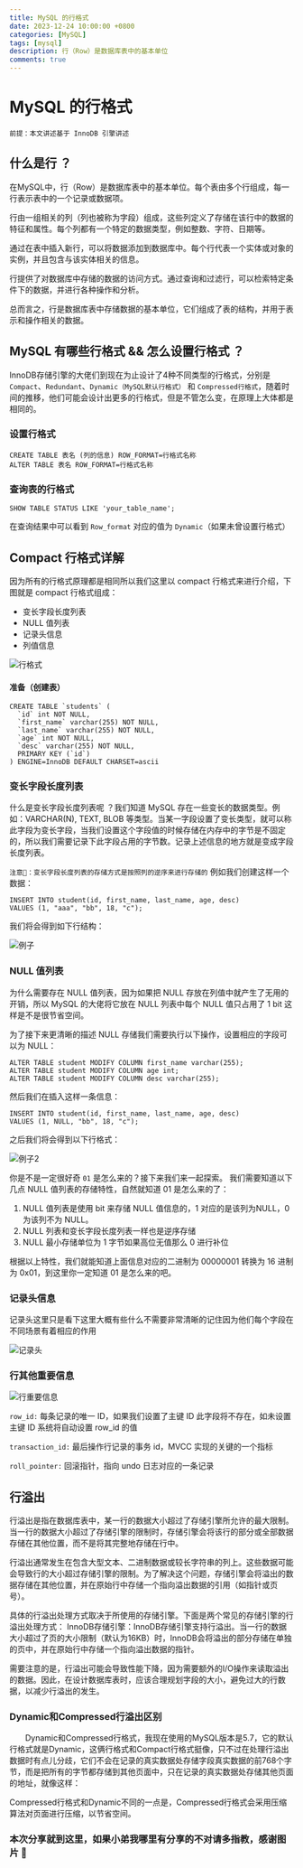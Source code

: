 ```yaml
---
title: MySQL 的行格式
date: 2023-12-24 10:00:00 +0800
categories: [MySQL]
tags: [mysql] 
description: 行（Row）是数据库表中的基本单位
comments: true
---
```


# MySQL 的行格式

`前提：本文讲述基于 InnoDB 引擎讲述`

## 什么是行 ？

在MySQL中，行（Row）是数据库表中的基本单位。每个表由多个行组成，每一行表示表中的一个记录或数据项。

行由一组相关的列（列也被称为字段）组成，这些列定义了存储在该行中的数据的特征和属性。每个列都有一个特定的数据类型，例如整数、字符、日期等。

通过在表中插入新行，可以将数据添加到数据库中。每个行代表一个实体或对象的实例，并且包含与该实体相关的信息。

行提供了对数据库中存储的数据的访问方式。通过查询和过滤行，可以检索特定条件下的数据，并进行各种操作和分析。

总而言之，行是数据库表中存储数据的基本单位，它们组成了表的结构，并用于表示和操作相关的数据。

## MySQL 有哪些行格式 && 怎么设置行格式 ？

InnoDB存储引擎的大佬们到现在为止设计了4种不同类型的行格式，分别是`Compact`、`Redundant`、`Dynamic（MySQL默认行格式）` 和 `Compressed行格式`，随着时间的推移，他们可能会设计出更多的行格式，但是不管怎么变，在原理上大体都是相同的。

### 设置行格式

```
CREATE TABLE 表名 (列的信息) ROW_FORMAT=行格式名称
ALTER TABLE 表名 ROW_FORMAT=行格式名称
```

### 查询表的行格式

```
SHOW TABLE STATUS LIKE 'your_table_name';
```

在查询结果中可以看到 `Row_format` 对应的值为 `Dynamic`（如果未曾设置行格式）

## Compact 行格式详解

因为所有的行格式原理都是相同所以我们这里以 compact 行格式来进行介绍，下图就是 compact 行格式组成：

- 变长字段长度列表
- NULL 值列表
- 记录头信息
- 列值信息

![行格式](/assets/img/2023-12-24/1.jpg)

#### 准备（创建表）

```mysql
CREATE TABLE `students` (
  `id` int NOT NULL,
  `first_name` varchar(255) NOT NULL,
  `last_name` varchar(255) NOT NULL,
  `age` int NOT NULL,  
  `desc` varchar(255) NOT NULL,
  PRIMARY KEY (`id`)
) ENGINE=InnoDB DEFAULT CHARSET=ascii
```

### 变长字段长度列表

什么是变长字段长度列表呢 ？我们知道 MySQL 存在一些变长的数据类型。例如：VARCHAR(N), TEXT, BLOB  等类型。当某一字段设置了变长类型，就可以称此字段为变长字段，当我们设置这个字段值的时候存储在内存中的字节是不固定的，所以我们需要记录下此字段占用的字节数。记录上述信息的地方就是变成字段长度列表。

`注意📢：变长字段长度列表的存储方式是按照列的逆序来进行存储的`
例如我们创建这样一个数据：

```mysql
INSERT INTO student(id, first_name, last_name, age, desc)
VALUES (1, "aaa", "bb", 18, "c");
```

我们将会得到如下行结构：

![例子](/assets/img/2023-12-24/2.jpg)

### NULL 值列表

为什么需要存在 NULL 值列表，因为如果把 NULL 存放在列值中就产生了无用的开销，所以 MySQL 的大佬将它放在 NULL 列表中每个 NULL 值只占用了 1 bit 这样是不是很节省空间。

为了接下来更清晰的描述 NULL 存储我们需要执行以下操作，设置相应的字段可以为 NULL：

```mysql
ALTER TABLE student MODIFY COLUMN first_name varchar(255);
ALTER TABLE student MODIFY COLUMN age int;
ALTER TABLE student MODIFY COLUMN desc varchar(255);
```

然后我们在插入这样一条信息：

```mysql
INSERT INTO student(id, first_name, last_name, age, desc)
VALUES (1, NULL, "bb", 18, "c");
```

之后我们将会得到以下行格式：

![例子2](/assets/img/2023-12-24/3.jpg)

你是不是一定很好奇 `01` 是怎么来的？接下来我们来一起探索。
我们需要知道以下几点 NULL 值列表的存储特性，自然就知道 01 是怎么来的了：

1. NULL 值列表是使用 bit 来存储 NULL 值信息的，1 对应的是该列为NULL，0 为该列不为 NULL。
2. NULL 列表和变长字段长度列表一样也是逆序存储
3. NULL 最小存储单位为 1 字节如果高位无值那么 0 进行补位

根据以上特性，我们就能知道上面信息对应的二进制为 00000001 转换为 16 进制为 0x01，到这里你一定知道 01 是怎么来的吧。

### 记录头信息

记录头这里只是看下这里大概有些什么不需要非常清晰的记住因为他们每个字段在不同场景有着相应的作用

![记录头](/assets/img/2023-12-24/4.jpg)

### 行其他重要信息

![行重要信息](/assets/img/2023-12-24/5.jpg)

`row_id:` 每条记录的唯一 ID，如果我们设置了主键 ID 此字段将不存在，如未设置主键 ID 系统将自动设置 row_id 的值

`transaction_id:` 最后操作行记录的事务 id，MVCC 实现的关键的一个指标

`roll_pointer:` 回滚指针，指向 undo 日志对应的一条记录

## 行溢出

行溢出是指在数据库表中，某一行的数据大小超过了存储引擎所允许的最大限制。当一行的数据大小超过了存储引擎的限制时，存储引擎会将该行的部分或全部数据存储在其他位置，而不是将其完整地存储在行中。

行溢出通常发生在包含大型文本、二进制数据或较长字符串的列上。这些数据可能会导致行的大小超过存储引擎的限制。为了解决这个问题，存储引擎会将溢出的数据存储在其他位置，并在原始行中存储一个指向溢出数据的引用（如指针或页号）。

具体的行溢出处理方式取决于所使用的存储引擎。下面是两个常见的存储引擎的行溢出处理方式：
InnoDB存储引擎：InnoDB存储引擎支持行溢出。当一行的数据大小超过了页的大小限制（默认为16KB）时，InnoDB会将溢出的部分存储在单独的页中，并在原始行中存储一个指向溢出数据的指针。

需要注意的是，行溢出可能会导致性能下降，因为需要额外的I/O操作来读取溢出的数据。因此，在设计数据库表时，应该合理规划字段的大小，避免过大的行数据，以减少行溢出的发生。

### Dynamic和Compressed行溢出区别

  Dynamic和Compressed行格式，我现在使用的MySQL版本是5.7，它的默认行格式就是Dynamic，这俩行格式和Compact行格式挺像，只不过在处理行溢出数据时有点儿分歧，它们不会在记录的真实数据处存储字段真实数据的前768个字节，而是把所有的字节都存储到其他页面中，只在记录的真实数据处存储其他页面的地址，就像这样：

Compressed行格式和Dynamic不同的一点是，Compressed行格式会采用压缩算法对页面进行压缩，以节省空间。

### 本次分享就到这里，如果小弟我哪里有分享的不对请多指教，感谢图片 🌹
